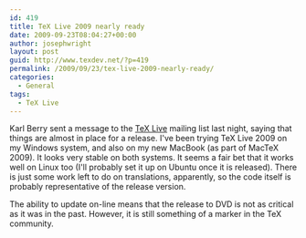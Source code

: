 ```yaml
---
id: 419
title: TeX Live 2009 nearly ready
date: 2009-09-23T08:04:27+00:00
author: josephwright
layout: post
guid: http://www.texdev.net/?p=419
permalink: /2009/09/23/tex-live-2009-nearly-ready/
categories:
  - General
tags:
  - TeX Live
---
```

Karl Berry sent a message to the [TeX Live](http://www.tug.org/texlive) mailing list last night, saying that things are almost in place for a release. I've been trying TeX Live 2009 on my Windows system, and also on my new MacBook (as part of MacTeX 2009). It looks very stable on both systems. It seems a fair bet that it works well on Linux too (I'll probably set it up on Ubuntu once it is released). There is just some work left to do on translations, apparently, so the code itself is probably representative of the release version.

The ability to update on-line means that the release to DVD is not as critical as it was in the past. However, it is still something of a marker in the TeX community.
